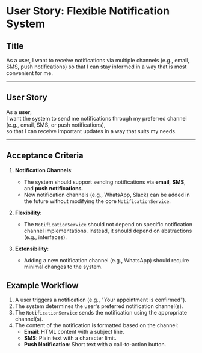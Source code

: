 

# User Story: Flexible Notification System

## Title
As a user, I want to receive notifications via multiple channels (e.g., email, SMS, push notifications) so that I can stay informed in a way that is most convenient for me.

---

## User Story
As a **user**,  
I want the system to send me notifications through my preferred channel (e.g., email, SMS, or push notifications),  
so that I can receive important updates in a way that suits my needs.

---

## Acceptance Criteria
1. **Notification Channels**:
   - The system should support sending notifications via **email**, **SMS**, and **push notifications**.
   - New notification channels (e.g., WhatsApp, Slack) can be added in the future without modifying the core `NotificationService`.



3. **Flexibility**:
   - The `NotificationService` should not depend on specific notification channel implementations. Instead, it should depend on abstractions (e.g., interfaces).

4. **Extensibility**:
   - Adding a new notification channel (e.g., WhatsApp) should require minimal changes to the system.



## Example Workflow
1. A user triggers a notification (e.g., "Your appointment is confirmed").
2. The system determines the user's preferred notification channel(s).
3. The `NotificationService` sends the notification using the appropriate channel(s).
4. The content of the notification is formatted based on the channel:
   - **Email**: HTML content with a subject line.
   - **SMS**: Plain text with a character limit.
   - **Push Notification**: Short text with a call-to-action button.

